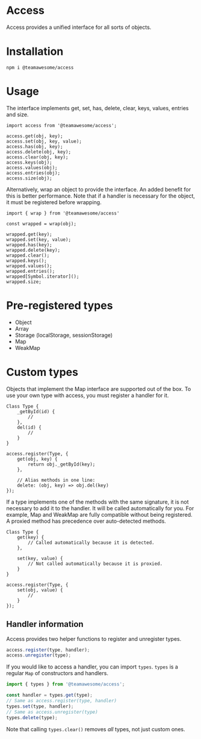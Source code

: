 # Access
Access provides a unified interface for all sorts of objects.

# Installation
```
npm i @teamawesome/access
```

# Usage
The interface implements get, set, has, delete, clear, keys, values, entries and size.

```
import access from '@teamawesome/access';

access.get(obj, key);
access.set(obj, key, value);
access.has(obj, key);
access.delete(obj, key);
access.clear(obj, key);
access.keys(obj);
access.values(obj);
access.entries(obj);
access.size(obj);
```
Alternatively, wrap an object to provide the interface. An added benefit for this is better performance. Note that if
a handler is necessary for the object, it must be registered before wrapping.
```
import { wrap } from '@teamawesome/access'

const wrapped = wrap(obj);

wrapped.get(key);
wrapped.set(key, value);
wrapped.has(key);
wrapped.delete(key);
wrapped.clear();
wrapped.keys();
wrapped.values();
wrapped.entries();
wrapped[Symbol.iterator]();
wrapped.size;
```

# Pre-registered types
* Object
* Array
* Storage (localStorage, sessionStorage)
* Map
* WeakMap

# Custom types
Objects that implement the Map interface are supported out of the box. To use your own type with access, you must
register a handler for it.

```
Class Type {
    _getById(id) {
        //
    },
    del(id) {
        //
    }
}

access.register(Type, {
    get(obj, key) {
        return obj._getById(key);
    },
    
    // Alias methods in one line:
    delete: (obj, key) => obj.del(key)
});
```

If a type implements one of the methods with the same signature, it is not necessary to add it to the handler. It 
will be called automatically for you. For example, Map and WeakMap are fully compatible without being registered.
A proxied method has precedence over auto-detected methods.

```
Class Type {
    get(key) {
        // Called automatically because it is detected.
    },
    
    set(key, value) {
        // Not called automatically because it is proxied.
    }
}

access.register(Type, {
    set(obj, value) {
        //
    }
});
```
## Handler information
Access provides two helper functions to register and unregister types.
```js
access.register(type, handler);
access.unregister(type);
```
If you would like to access a handler, you can import `types`. `types` is a regular `Map` of constructors and handlers.
```js
import { types } from '@teamawesome/access';

const handler = types.get(type);
// Same as access.register(type, handler)
types.set(type, handler);
// Same as access.unregister(type)
types.delete(type);
```
Note that calling `types.clear()` removes _all_ types, not just custom ones.